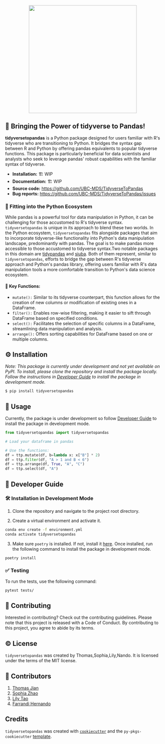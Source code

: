 <h1 align="center">
<img src="https://i.ibb.co/djVdtn9/ttp-logo.png" width="350">
</h1>

## 💪 Bringing the Power of tidyverse to Pandas!

**tidyversetopandas** is a Python package designed for users familiar with R's tidyverse who are transitioning to Python. It bridges the syntax gap between R and Python by offering pandas equivalents to popular tidyverse functions. This package is particularly beneficial for data scientists and analysts who seek to leverage pandas' robust capabilities with the familiar syntax of tidyverse.

- **Installation:** 🏗 WIP
- **Documentation:** 🏗 WIP
- **Source code:** https://github.com/UBC-MDS/TidyverseToPandas
- **Bug reports:** https://github.com/UBC-MDS/TidyverseToPandas/issues

### 🐍 Fitting into the Python Ecosystem

While pandas is a powerful tool for data manipulation in Python, it can be challenging for those accustomed to R's tidyverse syntax. `tidyversetopandas` is unique in its approach to blend these two worlds. In the Python ecosystem, `tidyversetopandas` fits alongside packages that aim to incorporate tidyverse-like functionality into Python's data manipulation landscape, predominantly with pandas. The goal is to make pandas more accessible to those accustomed to tidyverse syntax.Two notable packages in this domain are [tidypandas](https://github.com/tidypyverse/tidypandas) and [siuba](https://github.com/machow/siuba). Both of them represent, similar to `tidyversetopandas`, efforts to bridge the gap between R's tidyverse approach and Python's pandas library, offering users familiar with R's data manipulation tools a more comfortable transition to Python's data science ecosystem.

#### 🔑 Key Functions:

- `mutate():` Similar to its tidyverse counterpart, this function allows for the creation of new columns or modification of existing ones in a DataFrame.
- `filter():` Enables row-wise filtering, making it easier to sift through DataFrame based on specified conditions.
- `select():` Facilitates the selection of specific columns in a DataFrame, streamlining data manipulation and analysis.
- `arrange():` Offers sorting capabilities for DataFrame based on one or multiple columns.

## ⚙️ Installation

_Note: This package is currently under development and not yet available on PyPI. To install, please clone the repository and install the package locally. Follow the instructions in [Developer Guide](#Developer-Guide) to install the package in development mode._

```bash
$ pip install tidyversetopandas
```

## 🏃 Usage

Currently, the package is under development so follow [Developer Guide](#Developer-Guide) to install the package in development mode.

```python
from tidyversetopandas import tidyversetopandas

# Load your dataframe in pandas

# Use the functions:
df = ttp.mutate(df, b=lambda x: x["B"] * 2)
df = ttp.filter(df, "A > 1 and B < 6")
df = ttp.arrange(df, True, "A", "C")
df = ttp.select(df, "A")
```

## 📖 Developer Guide

### 🛠️ Installation in Development Mode

1. Clone the repository and navigate to the project root directory.

2. Create a virtual environment and activate it.

```bash
conda env create -f environment.yml
conda activate tidyversetopandas
```

3. Make sure `poetry` is installed. If not, install it [here](https://python-poetry.org/docs/). Once installed, run the following command to install the package in development mode.

```bash
poetry install
```

### ✅ Testing

To run the tests, use the following command:

```bash
pytest tests/
```

## 🤝 Contributing

Interested in contributing? Check out the contributing guidelines. Please note that this project is released with a Code of Conduct. By contributing to this project, you agree to abide by its terms.

## ©️ License

`tidyversetopandas` was created by Thomas,Sophia,Lily,Nando. It is licensed under the terms of the MIT license.

## 👥 Contributors

1. [Thomas Jian](https://github.com/786213750)
2. [Sophia Zhao](https://github.com/zth96)
3. [Lily Tao](https://github.com/LilyTao0531)
4. [Farrandi Hernando](https://github.com/farrandi)

## Credits

`tidyversetopandas` was created with [`cookiecutter`](https://cookiecutter.readthedocs.io/en/latest/) and the `py-pkgs-cookiecutter` [template](https://github.com/py-pkgs/py-pkgs-cookiecutter).
